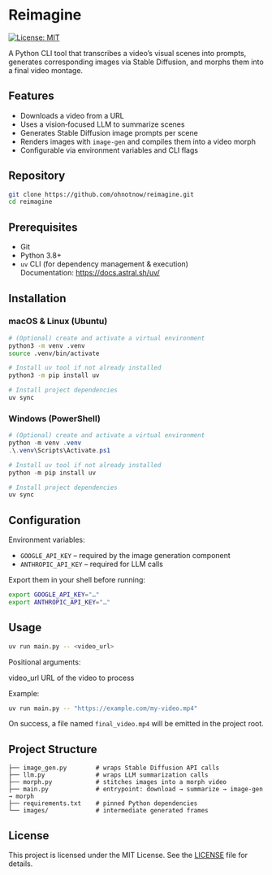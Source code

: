 # Reimagine

[![License: MIT](https://img.shields.io/badge/License-MIT-blue.svg)](LICENSE)

A Python CLI tool that transcribes a video’s visual scenes into prompts, generates corresponding images via Stable Diffusion, and morphs them into a final video montage.

## Features

- Downloads a video from a URL  
- Uses a vision‐focused LLM to summarize scenes  
- Generates Stable Diffusion image prompts per scene  
- Renders images with `image-gen` and compiles them into a video morph  
- Configurable via environment variables and CLI flags  

## Repository

```bash
git clone https://github.com/ohnotnow/reimagine.git
cd reimagine
```

## Prerequisites

- Git  
- Python 3.8+  
- `uv` CLI (for dependency management & execution)  
  Documentation: https://docs.astral.sh/uv/  

## Installation

### macOS & Linux (Ubuntu)

```bash
# (Optional) create and activate a virtual environment
python3 -m venv .venv
source .venv/bin/activate

# Install uv tool if not already installed
python3 -m pip install uv

# Install project dependencies
uv sync
```

### Windows (PowerShell)

```powershell
# (Optional) create and activate a virtual environment
python -m venv .venv
.\.venv\Scripts\Activate.ps1

# Install uv tool if not already installed
python -m pip install uv

# Install project dependencies
uv sync
```

## Configuration

Environment variables:

- `GOOGLE_API_KEY` – required by the image generation component  
- `ANTHROPIC_API_KEY` – required for LLM calls  

Export them in your shell before running:

```bash
export GOOGLE_API_KEY="…"
export ANTHROPIC_API_KEY="…"
```

## Usage

```bash
uv run main.py -- <video_url>
```

Positional arguments:

  video_url    URL of the video to process

Example:

```bash
uv run main.py -- "https://example.com/my-video.mp4"
```

On success, a file named `final_video.mp4` will be emitted in the project root.

## Project Structure

```
├── image_gen.py        # wraps Stable Diffusion API calls
├── llm.py              # wraps LLM summarization calls
├── morph.py            # stitches images into a morph video
├── main.py             # entrypoint: download → summarize → image-gen → morph
├── requirements.txt    # pinned Python dependencies
└── images/             # intermediate generated frames
```

## License

This project is licensed under the MIT License. See the [LICENSE](LICENSE) file for details.
